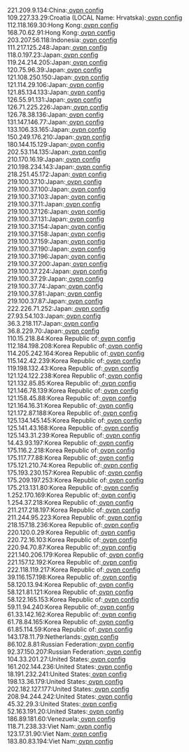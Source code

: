 221.209.9.134:China:[ ovpn config](vpn/221_209_9_134.ovpn)  
109.227.33.29:Croatia (LOCAL Name: Hrvatska):[ ovpn config](vpn/109_227_33_29.ovpn)  
112.118.169.30:Hong Kong:[ ovpn config](vpn/112_118_169_30.ovpn)  
168.70.62.91:Hong Kong:[ ovpn config](vpn/168_70_62_91.ovpn)  
203.207.56.118:Indonesia:[ ovpn config](vpn/203_207_56_118.ovpn)  
111.217.125.248:Japan:[ ovpn config](vpn/111_217_125_248.ovpn)  
118.0.197.23:Japan:[ ovpn config](vpn/118_0_197_23.ovpn)  
119.24.214.205:Japan:[ ovpn config](vpn/119_24_214_205.ovpn)  
120.75.96.39:Japan:[ ovpn config](vpn/120_75_96_39.ovpn)  
121.108.250.150:Japan:[ ovpn config](vpn/121_108_250_150.ovpn)  
121.114.29.106:Japan:[ ovpn config](vpn/121_114_29_106.ovpn)  
121.85.134.133:Japan:[ ovpn config](vpn/121_85_134_133.ovpn)  
126.55.91.131:Japan:[ ovpn config](vpn/126_55_91_131.ovpn)  
126.71.225.226:Japan:[ ovpn config](vpn/126_71_225_226.ovpn)  
126.78.38.136:Japan:[ ovpn config](vpn/126_78_38_136.ovpn)  
131.147.146.77:Japan:[ ovpn config](vpn/131_147_146_77.ovpn)  
133.106.33.165:Japan:[ ovpn config](vpn/133_106_33_165.ovpn)  
150.249.176.210:Japan:[ ovpn config](vpn/150_249_176_210.ovpn)  
180.144.15.129:Japan:[ ovpn config](vpn/180_144_15_129.ovpn)  
202.53.114.135:Japan:[ ovpn config](vpn/202_53_114_135.ovpn)  
210.170.16.19:Japan:[ ovpn config](vpn/210_170_16_19.ovpn)  
210.198.234.143:Japan:[ ovpn config](vpn/210_198_234_143.ovpn)  
218.251.45.172:Japan:[ ovpn config](vpn/218_251_45_172.ovpn)  
219.100.37.10:Japan:[ ovpn config](vpn/219_100_37_10.ovpn)  
219.100.37.100:Japan:[ ovpn config](vpn/219_100_37_100.ovpn)  
219.100.37.103:Japan:[ ovpn config](vpn/219_100_37_103.ovpn)  
219.100.37.11:Japan:[ ovpn config](vpn/219_100_37_11.ovpn)  
219.100.37.126:Japan:[ ovpn config](vpn/219_100_37_126.ovpn)  
219.100.37.131:Japan:[ ovpn config](vpn/219_100_37_131.ovpn)  
219.100.37.154:Japan:[ ovpn config](vpn/219_100_37_154.ovpn)  
219.100.37.158:Japan:[ ovpn config](vpn/219_100_37_158.ovpn)  
219.100.37.159:Japan:[ ovpn config](vpn/219_100_37_159.ovpn)  
219.100.37.190:Japan:[ ovpn config](vpn/219_100_37_190.ovpn)  
219.100.37.196:Japan:[ ovpn config](vpn/219_100_37_196.ovpn)  
219.100.37.200:Japan:[ ovpn config](vpn/219_100_37_200.ovpn)  
219.100.37.224:Japan:[ ovpn config](vpn/219_100_37_224.ovpn)  
219.100.37.29:Japan:[ ovpn config](vpn/219_100_37_29.ovpn)  
219.100.37.74:Japan:[ ovpn config](vpn/219_100_37_74.ovpn)  
219.100.37.81:Japan:[ ovpn config](vpn/219_100_37_81.ovpn)  
219.100.37.87:Japan:[ ovpn config](vpn/219_100_37_87.ovpn)  
222.226.71.252:Japan:[ ovpn config](vpn/222_226_71_252.ovpn)  
27.93.54.103:Japan:[ ovpn config](vpn/27_93_54_103.ovpn)  
36.3.218.117:Japan:[ ovpn config](vpn/36_3_218_117.ovpn)  
36.8.229.70:Japan:[ ovpn config](vpn/36_8_229_70.ovpn)  
110.15.218.84:Korea Republic of:[ ovpn config](vpn/110_15_218_84.ovpn)  
112.184.198.208:Korea Republic of:[ ovpn config](vpn/112_184_198_208.ovpn)  
114.205.242.164:Korea Republic of:[ ovpn config](vpn/114_205_242_164.ovpn)  
115.142.42.239:Korea Republic of:[ ovpn config](vpn/115_142_42_239.ovpn)  
119.198.132.43:Korea Republic of:[ ovpn config](vpn/119_198_132_43.ovpn)  
121.124.122.238:Korea Republic of:[ ovpn config](vpn/121_124_122_238.ovpn)  
121.132.85.85:Korea Republic of:[ ovpn config](vpn/121_132_85_85.ovpn)  
121.146.78.139:Korea Republic of:[ ovpn config](vpn/121_146_78_139.ovpn)  
121.158.45.88:Korea Republic of:[ ovpn config](vpn/121_158_45_88.ovpn)  
121.164.16.31:Korea Republic of:[ ovpn config](vpn/121_164_16_31.ovpn)  
121.172.87.188:Korea Republic of:[ ovpn config](vpn/121_172_87_188.ovpn)  
125.134.145.145:Korea Republic of:[ ovpn config](vpn/125_134_145_145.ovpn)  
125.141.43.168:Korea Republic of:[ ovpn config](vpn/125_141_43_168.ovpn)  
125.143.31.239:Korea Republic of:[ ovpn config](vpn/125_143_31_239.ovpn)  
14.43.93.197:Korea Republic of:[ ovpn config](vpn/14_43_93_197.ovpn)  
175.116.2.218:Korea Republic of:[ ovpn config](vpn/175_116_2_218.ovpn)  
175.117.77.88:Korea Republic of:[ ovpn config](vpn/175_117_77_88.ovpn)  
175.121.210.74:Korea Republic of:[ ovpn config](vpn/175_121_210_74.ovpn)  
175.193.230.157:Korea Republic of:[ ovpn config](vpn/175_193_230_157.ovpn)  
175.209.197.253:Korea Republic of:[ ovpn config](vpn/175_209_197_253.ovpn)  
175.213.131.80:Korea Republic of:[ ovpn config](vpn/175_213_131_80.ovpn)  
1.252.170.169:Korea Republic of:[ ovpn config](vpn/1_252_170_169.ovpn)  
1.254.37.218:Korea Republic of:[ ovpn config](vpn/1_254_37_218.ovpn)  
211.217.218.197:Korea Republic of:[ ovpn config](vpn/211_217_218_197.ovpn)  
211.244.95.223:Korea Republic of:[ ovpn config](vpn/211_244_95_223.ovpn)  
218.157.18.236:Korea Republic of:[ ovpn config](vpn/218_157_18_236.ovpn)  
220.120.0.29:Korea Republic of:[ ovpn config](vpn/220_120_0_29.ovpn)  
220.72.16.103:Korea Republic of:[ ovpn config](vpn/220_72_16_103.ovpn)  
220.94.70.87:Korea Republic of:[ ovpn config](vpn/220_94_70_87.ovpn)  
221.140.206.179:Korea Republic of:[ ovpn config](vpn/221_140_206_179.ovpn)  
221.157.12.192:Korea Republic of:[ ovpn config](vpn/221_157_12_192.ovpn)  
222.118.119.217:Korea Republic of:[ ovpn config](vpn/222_118_119_217.ovpn)  
39.116.157.198:Korea Republic of:[ ovpn config](vpn/39_116_157_198.ovpn)  
58.120.13.94:Korea Republic of:[ ovpn config](vpn/58_120_13_94.ovpn)  
58.121.81.121:Korea Republic of:[ ovpn config](vpn/58_121_81_121.ovpn)  
58.122.165.153:Korea Republic of:[ ovpn config](vpn/58_122_165_153.ovpn)  
59.11.94.240:Korea Republic of:[ ovpn config](vpn/59_11_94_240.ovpn)  
61.33.142.162:Korea Republic of:[ ovpn config](vpn/61_33_142_162.ovpn)  
61.78.84.165:Korea Republic of:[ ovpn config](vpn/61_78_84_165.ovpn)  
61.85.114.59:Korea Republic of:[ ovpn config](vpn/61_85_114_59.ovpn)  
143.178.11.79:Netherlands:[ ovpn config](vpn/143_178_11_79.ovpn)  
86.102.8.81:Russian Federation:[ ovpn config](vpn/86_102_8_81.ovpn)  
92.37.150.207:Russian Federation:[ ovpn config](vpn/92_37_150_207.ovpn)  
104.33.201.27:United States:[ ovpn config](vpn/104_33_201_27.ovpn)  
161.202.144.236:United States:[ ovpn config](vpn/161_202_144_236.ovpn)  
18.191.232.241:United States:[ ovpn config](vpn/18_191_232_241.ovpn)  
198.13.36.179:United States:[ ovpn config](vpn/198_13_36_179.ovpn)  
202.182.127.177:United States:[ ovpn config](vpn/202_182_127_177.ovpn)  
208.94.244.242:United States:[ ovpn config](vpn/208_94_244_242.ovpn)  
45.32.29.3:United States:[ ovpn config](vpn/45_32_29_3.ovpn)  
52.163.191.20:United States:[ ovpn config](vpn/52_163_191_20.ovpn)  
186.89.181.60:Venezuela:[ ovpn config](vpn/186_89_181_60.ovpn)  
118.71.238.33:Viet Nam:[ ovpn config](vpn/118_71_238_33.ovpn)  
123.17.31.90:Viet Nam:[ ovpn config](vpn/123_17_31_90.ovpn)  
183.80.83.194:Viet Nam:[ ovpn config](vpn/183_80_83_194.ovpn)  
